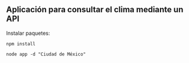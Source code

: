 ## Aplicación para consultar el clima mediante un API 

Instalar paquetes:

```npm install```

```node app -d "Ciudad de México"```